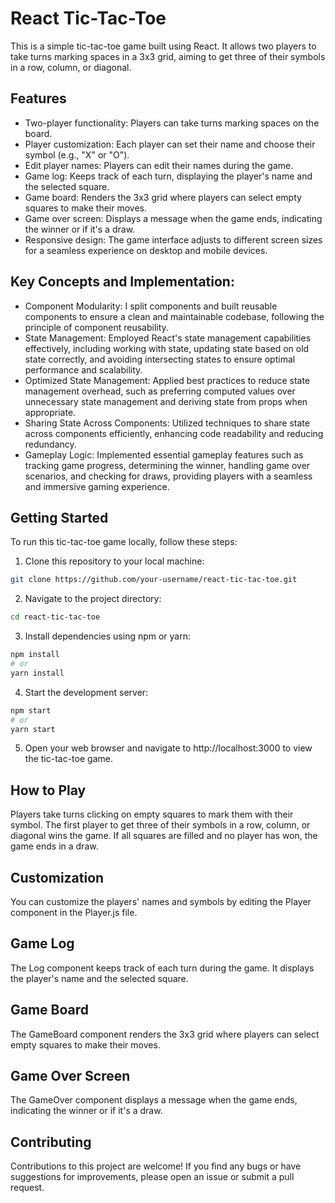 # React Tic-Tac-Toe

This is a simple tic-tac-toe game built using React. It allows two players to take turns marking spaces in a 3x3 grid, aiming to get three of their symbols in a row, column, or diagonal.

## Features

- Two-player functionality: Players can take turns marking spaces on the board.
- Player customization: Each player can set their name and choose their symbol (e.g., "X" or "O").
- Edit player names: Players can edit their names during the game.
- Game log: Keeps track of each turn, displaying the player's name and the selected square.
- Game board: Renders the 3x3 grid where players can select empty squares to make their moves.
- Game over screen: Displays a message when the game ends, indicating the winner or if it's a draw.
- Responsive design: The game interface adjusts to different screen sizes for a seamless experience on desktop and mobile devices.

## Key Concepts and Implementation:
- Component Modularity: I split components and built reusable components to ensure a clean and maintainable codebase, following the principle of component reusability.
- State Management: Employed React's state management capabilities effectively, including working with state, updating state based on old state correctly, and avoiding intersecting states to ensure optimal performance and scalability.
- Optimized State Management: Applied best practices to reduce state management overhead, such as preferring computed values over unnecessary state management and deriving state from props when appropriate.
- Sharing State Across Components: Utilized techniques to share state across components efficiently, enhancing code readability and reducing redundancy.
- Gameplay Logic: Implemented essential gameplay features such as tracking game progress, determining the winner, handling game over scenarios, and checking for draws, providing players with a seamless and immersive gaming experience.

## Getting Started

To run this tic-tac-toe game locally, follow these steps:

1. Clone this repository to your local machine:

```bash
git clone https://github.com/your-username/react-tic-tac-toe.git
```

2. Navigate to the project directory:
```bash
cd react-tic-tac-toe
```

3. Install dependencies using npm or yarn:
```bash
npm install
# or
yarn install
```

4. Start the development server:
```bash
npm start
# or
yarn start
```

5. Open your web browser and navigate to http://localhost:3000 to view the tic-tac-toe game.

## How to Play
Players take turns clicking on empty squares to mark them with their symbol.
The first player to get three of their symbols in a row, column, or diagonal wins the game.
If all squares are filled and no player has won, the game ends in a draw.

## Customization
You can customize the players' names and symbols by editing the Player component in the Player.js file.

## Game Log
The Log component keeps track of each turn during the game. It displays the player's name and the selected square.

## Game Board
The GameBoard component renders the 3x3 grid where players can select empty squares to make their moves.

## Game Over Screen
The GameOver component displays a message when the game ends, indicating the winner or if it's a draw.

## Contributing
Contributions to this project are welcome! If you find any bugs or have suggestions for improvements, please open an issue or submit a pull request.

